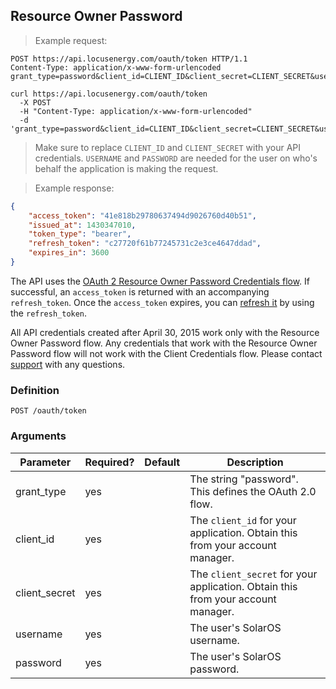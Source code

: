 ## Resource Owner Password

> Example request:

```http
POST https://api.locusenergy.com/oauth/token HTTP/1.1
Content-Type: application/x-www-form-urlencoded
grant_type=password&client_id=CLIENT_ID&client_secret=CLIENT_SECRET&username=USERNAME&password=PASSWORD
```

```shell
curl https://api.locusenergy.com/oauth/token 
  -X POST
  -H "Content-Type: application/x-www-form-urlencoded"
  -d 'grant_type=password&client_id=CLIENT_ID&client_secret=CLIENT_SECRET&username=USERNAME&password=PASSWORD'
```

> Make sure to replace `CLIENT_ID` and `CLIENT_SECRET` with your API credentials. `USERNAME` and `PASSWORD` are needed for the user on who's behalf the application is making the request.

> Example response:

```json
{
    "access_token": "41e818b29780637494d9026760d40b51",
    "issued_at": 1430347010,
    "token_type": "bearer",
    "refresh_token": "c27720f61b77245731c2e3ce4647ddad",
    "expires_in": 3600
}
```

The API uses the [OAuth 2 Resource Owner Password Credentials flow](https://tools.ietf.org/html/rfc6749#section-4.3). If successful, an `access_token` is returned with an accompanying `refresh_token`. Once the `access_token` expires, you can [refresh it](#refreshing-an-access-token) by using the `refresh_token`.

<aside class="notice">All API credentials created after April 30, 2015 work only with the Resource Owner Password flow. Any credentials that work with the Resource Owner Password flow will not work with the Client Credentials flow. Please contact <a href="mailto:support@locusenergy.com">support</a> with any questions.</aside>

### Definition

`POST /oauth/token`

### Arguments

Parameter|Required?|Default|Description
---|---|---|---
grant_type|yes||The string "password". This defines the OAuth 2.0 flow.
client_id|yes||The `client_id` for your application. Obtain this from your account manager.
client_secret|yes||The `client_secret` for your application. Obtain this from your account manager.
username|yes||The user's SolarOS username.
password|yes||The user's SolarOS password.